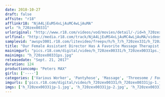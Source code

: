 ```yaml
---
date: 2018-10-27
draft: false
affsite: "r18"
afflinkr18: "NjA4LjEuMS4xLjAuMC4wLjAuMA"
url: "h_720zex00331"
urloriginal: "http://www.r18.com/videos/vod/movies/detail/-/id=h_720zex00331"
urlfinal: "http://media.r18.com/track/NjA4LjEuMS4xLjAuMC4wLjAuMA/videos/vod/movies/detail/-/id=h_720zex00331"
samplevid: "awspv3001.r18.com/litevideo/freepv/h/h_7/h_720zex331/h_720zex331_dmb_w.mp4"
title: "Our Female Assistant Director Has A Favorite Massage Therapist At This Massage Parlor But Now That She's Considering A Move To A Men's Massage Parlor, We Decided To Help Her Out By Teaching Her All The Tricks Of The Trade! HItomi (Age 24)"
mainimgurl: "pics.r18.com/digital/video/h_720zex00331/h_720zex00331ps.jpg"
mainimgs: "h_720zex00331ps.jpg"
releasedate: "Sept. 21, 2017"
duration: 124
productioncomp: "Peters MAX"
girls: ['----']
categories: ['Various Worker', 'Pantyhose', 'Massage', 'Threesome / Foursome', 'Footjob', 'Hi-Def']
imgurls: ['pics.r18.com/digital/video/h_720zex00331/h_720zex00331jp-1.jpg', 'pics.r18.com/digital/video/h_720zex00331/h_720zex00331jp-2.jpg', 'pics.r18.com/digital/video/h_720zex00331/h_720zex00331jp-3.jpg', 'pics.r18.com/digital/video/h_720zex00331/h_720zex00331jp-4.jpg', 'pics.r18.com/digital/video/h_720zex00331/h_720zex00331jp-5.jpg', 'pics.r18.com/digital/video/h_720zex00331/h_720zex00331jp-6.jpg', 'pics.r18.com/digital/video/h_720zex00331/h_720zex00331jp-7.jpg', 'pics.r18.com/digital/video/h_720zex00331/h_720zex00331jp-8.jpg', 'pics.r18.com/digital/video/h_720zex00331/h_720zex00331jp-9.jpg', 'pics.r18.com/digital/video/h_720zex00331/h_720zex00331jp-10.jpg', 'pics.r18.com/digital/video/h_720zex00331/h_720zex00331jp-11.jpg', 'pics.r18.com/digital/video/h_720zex00331/h_720zex00331jp-12.jpg', 'pics.r18.com/digital/video/h_720zex00331/h_720zex00331jp-13.jpg', 'pics.r18.com/digital/video/h_720zex00331/h_720zex00331jp-14.jpg', 'pics.r18.com/digital/video/h_720zex00331/h_720zex00331jp-15.jpg', 'pics.r18.com/digital/video/h_720zex00331/h_720zex00331jp-16.jpg', 'pics.r18.com/digital/video/h_720zex00331/h_720zex00331jp-17.jpg', 'pics.r18.com/digital/video/h_720zex00331/h_720zex00331jp-18.jpg', 'pics.r18.com/digital/video/h_720zex00331/h_720zex00331jp-19.jpg', 'pics.r18.com/digital/video/h_720zex00331/h_720zex00331jp-20.jpg']
imgs: ['h_720zex00331jp-1.jpg', 'h_720zex00331jp-2.jpg', 'h_720zex00331jp-3.jpg', 'h_720zex00331jp-4.jpg', 'h_720zex00331jp-5.jpg', 'h_720zex00331jp-6.jpg', 'h_720zex00331jp-7.jpg', 'h_720zex00331jp-8.jpg', 'h_720zex00331jp-9.jpg', 'h_720zex00331jp-10.jpg', 'h_720zex00331jp-11.jpg', 'h_720zex00331jp-12.jpg', 'h_720zex00331jp-13.jpg', 'h_720zex00331jp-14.jpg', 'h_720zex00331jp-15.jpg', 'h_720zex00331jp-16.jpg', 'h_720zex00331jp-17.jpg', 'h_720zex00331jp-18.jpg', 'h_720zex00331jp-19.jpg', 'h_720zex00331jp-20.jpg']
---
```


